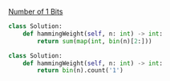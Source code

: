 [Number of 1 Bits](https://leetcode.com/problems/number-of-1-bits)
```Python
class Solution:
    def hammingWeight(self, n: int) -> int:
        return sum(map(int, bin(n)[2:]))
```

```Python
class Solution:
    def hammingWeight(self, n: int) -> int:
        return bin(n).count('1')
```
